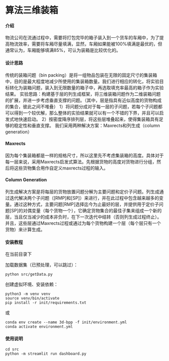 # 算法三维装箱

#### 介绍
物流公司在流通过程中，需要将打包完毕的箱子装入到一个货车的车厢中，为了提高物流效率，需要将车厢尽量填满，显然，车厢如果能被100%填满是最优的，但通常认为，车厢能够填满85%，可认为装箱是比较优化的。

#### 设计思路
传统的装箱问题（bin packing）是将一组物品包装在无限的固定尺寸的集装箱中，目的是最大程度地减少所使用的集装箱数量。我们进行相应的转化，将实验目标转化为装箱问题，装入到无限数量的箱子中，再选取填充率最高的箱子作为实验结果。
实验思路：构建基于层的列生成框架，将三维装箱问题作为二维装箱问题的扩展，并进一步考虑垂直支撑的问题。（其中，层是指具有近似高度的货物构成的集合，彼此之间不堆叠）
1）将问题分成对于每一层的子问题，若每个子问题都可以得到一个较优解，那么整体的实验结果就可以有一个不错的下界，并且可以启发式地快速启动。
2）按密度降序排列层，将这些层堆叠起来，使得集装箱具有足够的稳定性和垂直支撑。
我们采用两种解决方案：Maxrects和列生成（column generation）

#### Maxrects
因为每个集装箱都是一样的规格尺寸，所以这里先不考虑集装箱的高度。具体对于每一层来说，采用Maxrects启发式算法。先根据货物的高度对货物进行分组，然后将这些货物集合用作自定义maxrects过程的输入。

#### Column Generation
列生成解决方案是将每层的货物放置问题分解为主要问题和定价子问题。列生成通过迭代解决两个子问题（[RMP]和[SP]）来进行，并在此过程中包含越来越多的变量。通过这种方式，主要问题[RMP]选择迄今为止最好的层，并提供用于定价子问题[SP]的对偶变量（每个货物一个），它确定货物集合的最佳子集来组成一个新的层，当且仅当减少的成本非负时，在下一次迭代中结转（否则列生成过程终止）。并且，这些层通过Maxrects过程或通过为每个货物构建一个层（每个层只有一个货物）来计算生成。

#### 安装教程

在当前目录下

加载数据集（已预处理，可以跳过）：

`python src/getData.py`

创建虚拟环境、安装依赖：

```
python3 -m venv venv
source venv/bin/activate
pip install -r init/requirements.txt
```

或

```
conda env create --name 3d-bpp -f init/environment.yml
conda activate environment.yml
```


#### 使用说明


```
cd src
python -m streamlit run dashboard.py
```
